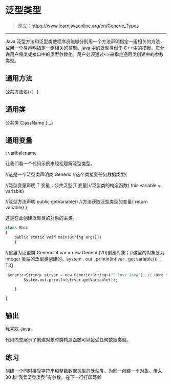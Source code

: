 # 泛型类型

> 原文：<https://www.learnjavaonline.org/en/Generic_Types>

* * *

Java 泛型方法和泛型类使程序员能够分别用一个方法声明指定一组相关的方法，或用一个类声明指定一组相关的类型。java 中的泛型类似于 C++中的模板。它允许用户将类或接口中的类型参数化。用户必须通过<>来指定通用类创建中的参数类型。

## 通用方法

公共<t>方法名(){...}</t>

## 通用类

公共类 ClassName <t>{...}</t>

## 通用变量

t varibalename

让我们看一个代码示例来轻松理解泛型类型。

//这是一个泛型类声明类 Generic <t>//这个类接受任何数据类型{</t>

//泛型变量声明 T 变量；公共泛型(T 变量)//泛型类的构造函数{ this.variable = variable}

//泛型方法声明 public <t>getVariable() //方法获取泛型类型的变量{ return variable} }</t>

这是在此创建泛型类的对象的主类。

```py
class Main
{
    public static void main(String args[])
    { 
```

//这里为泛型类 Generic<integer>int var = new Generic<integer>(20)创建对象；//这里的对象是为 Integer 类型的泛型类创建的。system . out . println(int var . get variable())；</integer>T3】</integer>

```py
 Generic<String> strvar = new Generic<String>("I love Java"); // Here the object is created for Generic class of type String.
        System.out.println(strvar.getVariable());

    }

} 
```

## 输出

我喜欢 Java

代码向您展示了创建对象时类构造函数可以接受任何数据类型。

## 练习

创建一个同时接受字符串和整数数据类型的泛型类。为同一创建一个对象。传入 30 和“我爱泛型类型”有参数。在下一行打印两者